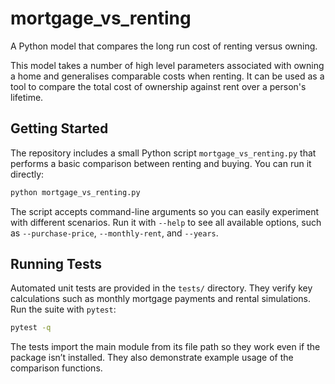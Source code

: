 # mortgage_vs_renting

A Python model that compares the long run cost of renting versus owning.

This model takes a number of high level parameters associated with owning a
home and generalises comparable costs when renting. It can be used as a tool
to compare the total cost of ownership against rent over a person's lifetime.

## Getting Started

The repository includes a small Python script `mortgage_vs_renting.py` that
performs a basic comparison between renting and buying. You can run it
directly:

```bash
python mortgage_vs_renting.py
```

The script accepts command-line arguments so you can easily experiment with
different scenarios. Run it with `--help` to see all available options, such as
`--purchase-price`, `--monthly-rent`, and `--years`.

## Running Tests

Automated unit tests are provided in the `tests/` directory. They verify key
calculations such as monthly mortgage payments and rental simulations. Run the
suite with `pytest`:

```bash
pytest -q
```

The tests import the main module from its file path so they work even if the
package isn’t installed. They also demonstrate example usage of the comparison
functions.
